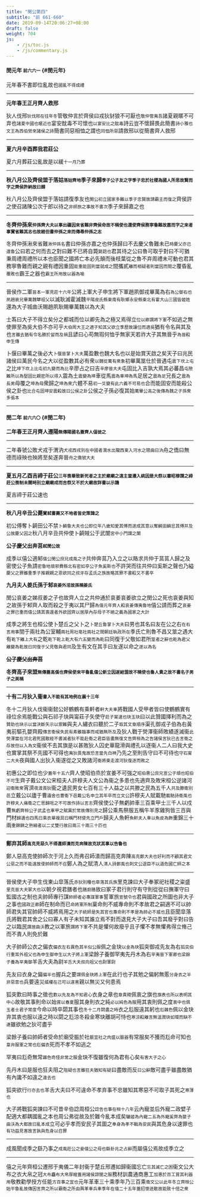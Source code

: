 ```yaml
---
title: "閔公第四"
subtitle: "前 661-660"
date: 2019-09-14T20:06:27+08:00
draft: false
weight: 704
js:
    - /js/toc.js
    - /js/commentary.js
---
```



#### 閔元年 <small>前六六一</small> {#閔元年}

元年春不書即位亂故也<small>國亂不得成禮</small>

---

**元年春王正月齊人救邢**

狄人伐邢<small>狄伐邢在往年冬</small>管敬仲言於齊侯曰戎狄豺狼不可厭也<small>敬仲管夷吾</small>諸夏親暱不可弃也<small>諸夏中國也暱近也</small>宴安酖毒不可懷也<small>以宴安比之酖毒</small>詩云豈不懷歸畏此簡書<small>詩小雅也文王為西伯勞來諸侯之詩</small>簡書同惡相恤之謂也<small>同恤所惡</small>請救邢以從簡書齊人救邢

---

**夏六月辛酉葬我君莊公**

夏六月葬莊公亂故是以緩<small>十一月乃葬</small>

---

**秋八月公及齊侯盟于落姑<small>落姑齊地</small>季子來歸<small>季子公子友之字季子忠於社稷為國人所思故賢而字之齊侯許納故曰歸</small>**

秋八月公及齊侯盟于落姑請復季友也<small>閔公初立國家多難以季子忠賢故請霸主而復之</small>齊侯許之使召諸陳公次于郎以待之<small>非師旅之事故不書次</small>季子來歸嘉之也

---

**冬齊仲孫來<small>仲孫齊大夫以事出疆因來省難非齊侯命故不稱使也還使齊侯務寧魯難故嘉而字之來者事實省難其志也故經但書仲孫之來而傳尋仲孫之志</small>**

冬齊仲孫湫來省難<small>湫仲孫名</small>書曰仲孫亦嘉之也仲孫歸曰不去慶父魯難未已<small>時慶父亦已還魯</small>公曰若之何而去之對曰難不已將自斃<small>斃踣也</small>君其待之公曰魯可取乎對曰不可猶秉周禮周禮所以本也臣聞之國將亡本必先顛而後枝葉從之魯不弃周禮未可動也君其務寧魯難而親之親有禮因重固<small>能重能固則當就成之</small>間攜貳<small>離而相疑者則當因而間之</small>覆昏亂<small>覆敗也</small>霸王之器也<small>霸王所用故以器為喻</small>

---

晉侯作二軍<small>晉本一軍見莊十六年</small>公將上軍大子申生將下軍趙夙御戎畢萬為右<small>為公御右也夙趙衰兄畢萬魏犫祖父</small>以滅耿滅霍滅魏<small>平陽皮氏縣東南有耿鄉永安縣東北有霍大山三國皆姬姓</small>還為大子城曲沃賜趙夙耿賜畢萬魏以為大夫

士蒍曰大子不得立矣分之都城而位以卿先為之極又焉得立<small>位以卿謂將下軍</small>不如逃之無使罪至為吳大伯不亦可乎<small>大伯周大王之適子知其父欲立季歷故讓位而適吳</small>猶有令名與其及也<small>言雖去猶有令名勝於留而及禍</small>且諺曰心苟無瑕何恤乎無家天若祚大子其無晉乎<small>為晉殺申生傳</small>

卜偃曰畢萬之後必大<small>卜偃晉掌卜大夫</small>萬盈數也魏大名也以是始賞天啟之矣天子曰兆民諸侯曰萬民今名之大以從盈數其必有衆<small>以魏從萬有衆象</small>初畢萬筮仕於晉遇屯<small>震下坎上屯</small>之比<small>坤下坎上比屯初九變而為比</small>辛廖占之曰吉<small>辛廖晉大夫</small>屯固比入吉孰大焉其必蕃昌<small>屯險難所以為堅固比親密所以得入</small>震為土<small>震變為坤</small>車從馬<small>震為車坤為馬</small>足居之<small>震為足</small>兄長之<small>震為長男</small>母覆之<small>坤為母</small>衆歸之<small>坤為衆</small>六體不易<small>初一爻變有此六義不可易也</small>合而能固安而能殺公侯之卦也<small>比合屯固坤安震殺故曰公侯之卦</small>公侯之子孫必復其始<small>萬畢公高之後傳為魏之子孫衆多張本</small>

---

#### 閔二年 <small>前六六〇</small> {#閔二年}

**二年春王正月齊人遷陽<small>無傳陽國名蓋齊人偪徙之</small>**

---

二年春虢公敗犬戎于渭汭<small>犬戎西戎別在中國者渭水出隴西東入河水之隈曲曰汭</small>舟之僑曰無德而祿殃也殃將至矣遂奔晉<small>舟之僑虢大夫</small>

---

**夏五月乙酉吉禘于莊公<small>三年喪畢致新死者之主於廟廟之遠主當遷入祧因是大祭以審昭穆謂之禘莊公喪制未闋時別立廟廟成而吉祭又不於大廟故詳書以示譏</small>**

夏吉禘于莊公速也

---

**秋八月辛丑公薨<small>實弒書薨又不地者皆史策諱之</small>**

初公傅奪卜齮田公不禁<small>卜齮魯大夫也公即位年八歲知愛其傅而遂成其意以奪齮田齮忿其傅并及公故慶父因之</small>秋八月辛丑共仲使卜齮賊公于武闈<small>宮中小門謂之闈</small>

**公子慶父出奔莒<small>弒閔公故</small>**

成季以僖公適邾<small>僖公閔公庶兄成風之子</small>共仲奔莒乃入立之以賂求共仲于莒莒人歸之及密使公子魚請<small>密魯地琅邪費縣北有密如亭公子魚奚斯也</small>不許哭而往共仲曰奚斯之聲也乃縊<small>慶父之罪雖重季子推親親之恩欲同之叔牙存孟氏之族故略其罪不書殺又不書卒</small>

**九月夫人姜氏孫于邾<small>哀姜外淫故孫稱姜氏</small>**

閔公哀姜之娣叔姜之子也故齊人立之共仲通於哀姜哀姜欲立之閔公之死也哀姜與知之故孫于邾齊人取而殺之于夷以其尸歸<small>為僖元年齊人殺哀姜傳夷魯地</small>僖公請而葬之<small>哀姜之罪已重而僖公請其喪還者外欲固齊以居厚內存母子不絕之義為國家之大計</small>

成季之將生也桓公使卜楚丘之父卜之<small>卜楚丘魯掌卜大夫</small>曰男也其名曰友在公之右<small>在右言用事</small>間于兩社為公室輔<small>兩社周社亳社兩社之間朝廷執政所在</small>季氏亡則魯不昌又筮之遇大有<small>乾下離上大有</small>之乾<small>乾下乾上乾大有六五變而為乾</small>曰同復于父敬如君所<small>筮者之辭也乾為君父離變為乾故曰同復于父見敬與君同</small>及生有文在其手曰友遂以命之<small>遂以為名</small>

**<del>公子慶父出奔莒</del>**

**冬齊高子來盟<small>無傳蓋高傒也齊侯使來平魯亂僖公新立因遂結盟故不稱使也魯人貴之故不書名子男子之美稱</small>**

---

**十有二月狄入衞<small>書入不能有其地例在襄十三年</small>**

冬十二月狄人伐衞衞懿公好鶴鶴有乘軒者<small>軒大夫車</small>將戰國人受甲者皆曰使鶴鶴實有祿位余焉能戰公與石祁子玦與甯莊子矢使守<small>莊子甯速也玦玉玦</small>曰以此贊國擇利而為之<small>贊助也玦示以當決斷矢示以禦難</small>與夫人繡衣曰聽於二子<small>取其文章順序</small>渠孔御戎子伯為右黃夷前驅孔嬰齊殿<small>傳言衞侯失民有素雖臨事而戒猶無所及</small>及狄人戰于熒澤衞師敗績遂滅衞<small>此熒澤當在河北君死國散經不書滅者狄不能赴衞之君臣皆盡無復文告齊桓為之告諸侯言狄已去言衞之存故但以入為文</small>衞侯不去其旗是以甚敗狄人囚史華龍滑與禮孔以逐衞人二人曰我大史也實掌其祭不先國不可得也<small>夷狄畏鬼故恐言當先白神</small>乃先之至則告守曰不可待也<small>守石甯二大夫</small>夜與國人出狄入衞遂從之又敗諸河<small>衞將東走渡河狄復逐而敗之</small>

初惠公之即位也少<small>蓋年十五六</small>齊人使昭伯烝於宣姜不可強之<small>昭伯惠公庶兄宣公子頑也昭伯不可</small>生齊子戴公文公宋桓夫人許穆夫人文公為衞之多患也先適齊及敗宋桓公逆諸河<small>迎衞敗衆</small>宵濟<small>夜渡畏狄</small>衞之遺民男女七百有三十人益之以共滕之民為五千人<small>共及滕衞別邑</small>立戴公以廬于曹<small>廬舍也曹衞下邑戴公名申立其年卒而立文公</small>許穆夫人賦載馳<small>載馳詩衞風也許穆夫人痛衞之亡思歸唁之不可故作詩以言志</small>齊侯使公子無虧帥車三百乘甲士三千人以戍曹<small>無虧齊桓公子武孟也車甲之賦異於常故傳別見之</small>歸公乘馬祭服五稱牛羊豕雞狗皆三百與門材<small>歸遺也四馬曰乘衣單複具曰稱門材使先立門戶</small>歸夫人魚軒<small>魚軒夫人車以魚皮為飾</small>重錦三十兩<small>重錦錦之熟細者以二丈雙行故曰兩三十兩三十匹也</small>

---

**鄭弃其師<small>高克見惡久不得還師潰而克奔陳故克狀其事以告魯也</small>**

鄭人惡高克使帥師次于河上久而弗召師潰而歸高克奔陳<small>高克鄭大夫也好利而不顧其君文公惡之而不能遠故使帥師而不召</small>鄭人為之賦清人<small>清人詩鄭風也刺文公退臣不以道危國亡師之本</small>

---

晉侯使大子申生伐東山皐落氏<small>赤狄別種也皐落其氏族</small>里克諫曰大子奉冢祀社稷之粢盛<small>里克晉大夫冢大也</small>以朝夕視君膳者也<small>膳廚膳</small>故曰冢子君行則守有守則從從曰撫軍守曰監國古之制也夫帥師專行謀<small>帥師者必專謀軍事</small>誓軍旅<small>宣號令也</small>君與國政之所圖也非大子之事也<small>國政正卿</small>師在制命而已<small>命將軍所制</small>稟命則不威專命則不孝故君之嗣適不可以帥師君失其官帥師不威將焉用之<small>大子統師是失其官也專命則不孝是為帥必不威也</small>且臣聞皐落氏將戰君其舍之公曰寡人有子未知其誰立焉不對而退見大子大子曰吾其廢乎對曰告之以臨民<small>謂居曲沃</small>教之以軍旅<small>謂將下軍</small>不共是懼何故廢乎且子懼不孝無懼弗得立脩己而不責人則免於難

大子帥師公衣之偏衣<small>偏衣左右異色其半似公服</small>佩之金玦<small>以金為玦</small>狐突御戎先友為右<small>狐突伯行重耳外祖父也為申生御申生以大子將上軍</small>梁餘子養御罕夷先丹木為右<small>罕夷晉下軍卿也梁餘子養為罕夷御</small>羊舌大夫為尉<small>羊舌大夫叔向祖父也尉軍尉</small>

先友曰衣身之偏<small>偏半也</small>握兵之要<small>謂佩金玦將上軍</small>在此行也子其勉之偏躬無慝<small>分身衣之半非惡意也</small>兵要遠災<small>威權在己可以遠害</small>親以無災又何患焉

狐突歎曰時事之徵也<small>歎以先友為不知君心</small>衣身之章也<small>章貴賤</small>佩衷之旗也<small>旗表也所以表明其中心</small>故敬其事則命以始<small>賞以春夏</small>服其身則衣之純<small>必以純色為服</small>用其衷則佩之度<small>衷中也佩玉者士君子常度</small>今命以時卒閟其事也<small>冬十二月閟盡之時</small>衣之尨服遠其躬也<small>尨雜色</small>佩以金玦弃其衷也服以遠之時以閟之尨涼冬殺金寒玦離胡可恃也<small>寒涼殺離言無溫潤玦如環而缺不連</small>雖欲勉之狄可盡乎

梁餘子養曰帥師者受命於廟受脤於社<small>脤宜社之肉盛以脤器</small>有常服矣不獲而尨命可知也<small>韋弁服軍之常也尨偏衣</small>死而不孝不如逃之

罕夷曰尨奇無常<small>雜色奇怪非常之服</small>金玦不復雖復何為君有心矣<small>有害大子之心</small>

先丹木曰是服也狂夫阻之<small>阻疑也言雖狂夫猶知有疑</small>曰盡敵而反<small>曰公辭</small>敵可盡乎雖盡敵猶有內讒不如違之<small>違去也</small>

狐突欲行<small>行亦去也</small>羊舌大夫曰不可違命不孝弃事不忠雖知其寒惡不可取子其死之<small>寒薄也</small>

大子將戰狐突諫曰不可昔辛伯諗周桓公<small>諗告也事在桓十八年</small>云內寵並后外寵二政嬖子配適大都耦國亂之本也周公弗從故及於難今亂本成矣<small>驪姬為內寵二五為外寵奚齊為嬖子曲沃為大都故曰亂本成</small>立可必乎孝而安民子其圖之<small>奉身為孝不戰為安民</small>與其危身以速罪也<small>有功益見害故言孰與危身以召罪</small>

---

成風聞成季之繇乃事之<small>成風莊公之妾僖公之母也繇卦兆之占辭</small>而屬僖公焉故成季立之

---

僖之元年齊桓公遷邢于夷儀二年封衞于楚丘邢遷如歸衞國忘亡<small>忘其滅亡之困</small>衞文公大布之衣大帛之冠<small>大布麤布大帛厚繒蓋用諸侯諒闇之服</small>務材訓農通商惠工<small>加惠於百工賞其利器用</small>敬教勸學授方任能<small>方百事之宜也</small>元年革車三十乘季年乃三百乘<small>衞文公以此年冬立齊桓公始平魯亂故傳因言齊之所以霸衞之所由興革車兵車季年在僖二十五年蓋招懷迸散故能致十倍之衆</small>